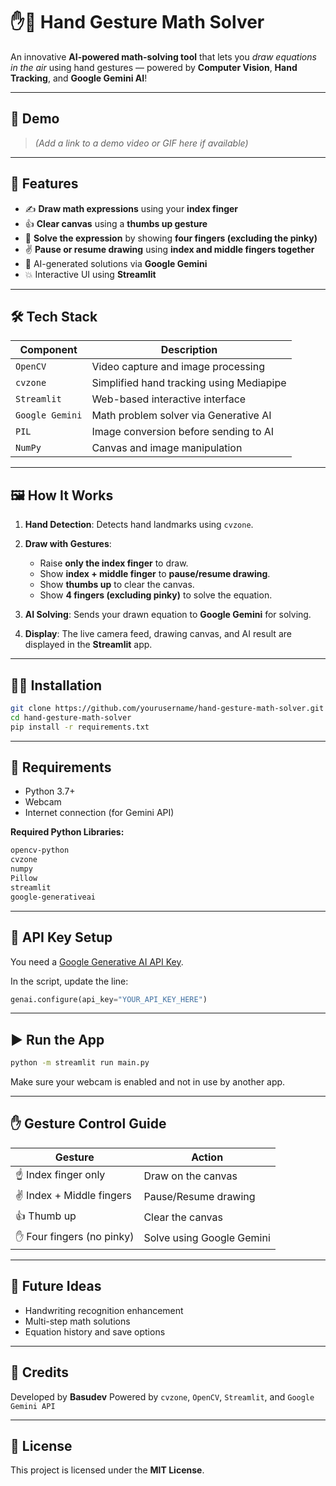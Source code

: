 # ✋📀 Hand Gesture Math Solver

An innovative **AI-powered math-solving tool** that lets you *draw equations in the air* using hand gestures — powered by **Computer Vision**, **Hand Tracking**, and **Google Gemini AI**!

---

## 🚀 Demo

> *(Add a link to a demo video or GIF here if available)*

---

## 📌 Features

* ✍️ **Draw math expressions** using your **index finger**
* 👍 **Clear canvas** using a **thumbs up gesture**
* 🖖 **Solve the expression** by showing **four fingers (excluding the pinky)**
* ✌️ **Pause or resume drawing** using **index and middle fingers together**
* 🧠 AI-generated solutions via **Google Gemini**
* 💥 Interactive UI using **Streamlit**

---

## 🛠️ Tech Stack

| Component       | Description                              |
| --------------- | ---------------------------------------- |
| `OpenCV`        | Video capture and image processing       |
| `cvzone`        | Simplified hand tracking using Mediapipe |
| `Streamlit`     | Web-based interactive interface          |
| `Google Gemini` | Math problem solver via Generative AI    |
| `PIL`           | Image conversion before sending to AI    |
| `NumPy`         | Canvas and image manipulation            |

---

## 🖼️ How It Works

1. **Hand Detection**: Detects hand landmarks using `cvzone`.
2. **Draw with Gestures**:

   * Raise **only the index finger** to draw.
   * Show **index + middle finger** to **pause/resume drawing**.
   * Show **thumbs up** to clear the canvas.
   * Show **4 fingers (excluding pinky)** to solve the equation.
3. **AI Solving**: Sends your drawn equation to **Google Gemini** for solving.
4. **Display**: The live camera feed, drawing canvas, and AI result are displayed in the **Streamlit** app.

---

## 🧑‍💻 Installation

```bash
git clone https://github.com/yourusername/hand-gesture-math-solver.git
cd hand-gesture-math-solver
pip install -r requirements.txt
```

---

## 📆 Requirements

* Python 3.7+
* Webcam
* Internet connection (for Gemini API)

**Required Python Libraries:**

```bash
opencv-python
cvzone
numpy
Pillow
streamlit
google-generativeai
```

---

## 🔐 API Key Setup

You need a [Google Generative AI API Key](https://makersuite.google.com/app).

In the script, update the line:

```python
genai.configure(api_key="YOUR_API_KEY_HERE")
```

---

## ▶️ Run the App

```bash
python -m streamlit run main.py
```

Make sure your webcam is enabled and not in use by another app.

---

## ✋ Gesture Control Guide

| Gesture                   | Action                    |
| ------------------------- | ------------------------- |
| ☝️ Index finger only      | Draw on the canvas        |
| ✌️ Index + Middle fingers | Pause/Resume drawing      |
| 👍 Thumb up               | Clear the canvas          |
| ✋ Four fingers (no pinky) | Solve using Google Gemini |

---

## 🚧 Future Ideas

* Handwriting recognition enhancement
* Multi-step math solutions
* Equation history and save options

---

## 🙌 Credits

Developed by **Basudev**
Powered by `cvzone`, `OpenCV`, `Streamlit`, and `Google Gemini API`

---

## 📄 License

This project is licensed under the **MIT License**.
